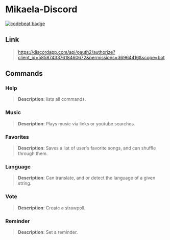 # Mikaela-Discord

[![codebeat badge](https://codebeat.co/badges/4665d3e2-c538-4a04-b0b3-f0b0c0a0b55e)](https://codebeat.co/projects/github-com-lil-kira-mikaelabot-master)

## Link
> https://discordapp.com/api/oauth2/authorize?client_id=585874337618460672&permissions=36964416&scope=bot

## Commands

### Help
>**Description**: lists all commands.
 
### Music
>**Description**: Plays music via links or youtube searches.

### Favorites
> **Description**: Saves a list of user's favorite songs, and can shuffle through them.

### Language
> **Description**: Can translate, and or detect the language of a given string.

### Vote
> **Description**: Create a strawpoll.

### Reminder
> **Description**: Set a reminder.
